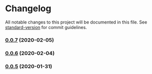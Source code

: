 # Changelog

All notable changes to this project will be documented in this file. See [standard-version](https://github.com/conventional-changelog/standard-version) for commit guidelines.

### [0.0.7](https://github.com/matt-riley/gcp-cv-import/compare/v0.0.6...v0.0.7) (2020-02-05)

### [0.0.6](https://github.com/matt-riley/gcp-cv-import/compare/v0.0.5...v0.0.6) (2020-02-04)

### [0.0.5](https://github.com/matt-riley/gcp-cv-import/compare/v0.0.4...v0.0.5) (2020-01-31)
